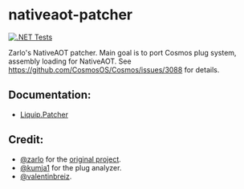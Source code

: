 # nativeaot-patcher
[![.NET Tests](https://github.com/valentinbreiz/nativeaot-patcher/actions/workflows/dotnet.yml/badge.svg?branch=main&event=push)](https://github.com/valentinbreiz/nativeaot-patcher/actions/workflows/dotnet.yml)
 
 Zarlo's NativeAOT patcher. Main goal is to port Cosmos plug system, assembly loading for NativeAOT. See https://github.com/CosmosOS/Cosmos/issues/3088 for details.

 ## Documentation:
 - [Liquip.Patcher](https://github.com/valentinbreiz/nativeaot-patcher/wiki/Liquip.Patcher)

 ## Credit:
 - [@zarlo](https://github.com/zarlo) for the [original project](https://gitlab.com/liquip/nativeaot-patcher).
 - [@kumja1](https://github.com/kumja1) for the plug analyzer.
 - [@valentinbreiz](https://github.com/valentinbreiz).
